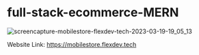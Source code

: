 # full-stack-ecommerce-MERN

![screencapture-mobilestore-flexdev-tech-2023-03-19-19_05_13](https://user-images.githubusercontent.com/106715042/226216163-5260aa5f-6d15-459c-8976-feea9baf3e21.png)

Website Link: https://mobilestore.flexdev.tech
